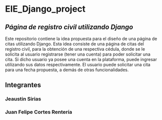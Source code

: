 # EIE_Django_project
## _Página de registro civil utilizando Django_
Este repositorio contiene la idea propuesta para el diseño de una página de citas utilizando Django.
Esta idea consiste de una página de citas del registro civil, para la obtención de una respectiva cédula, donde se le solicita al usuario registrarse (tener una cuenta) para poder solicitar una cita. Si dicho usuario ya posee una cuenta en la plataforma, puede ingresar utilizando sus datos respectivamente.
El usuario puede solicitar una cita para una fecha propuesta, a demás de otras funcionalidades.


## Integrantes
### Jeaustin Sirias
### Juan Felipe Cortes Rentería
